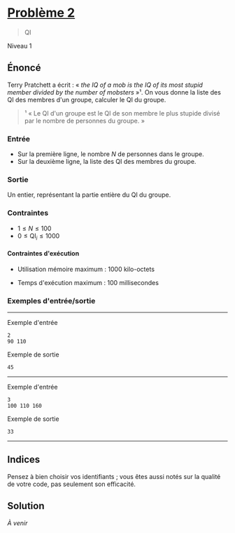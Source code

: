 # [Problème 2](https://prologin.org/train/2013/semifinal/qi)
> QI

Niveau 1

## Énoncé

Terry Pratchett a écrit : « *the IQ of a mob is the IQ of its most stupid member divided by the number of mobsters* »¹. On vous donne la liste des QI des membres d'un groupe, calculer le QI du groupe.

> ¹ « Le QI d'un groupe est le QI de son membre le plus stupide divisé par le nombre de personnes du groupe. »

### Entrée

+ Sur la première ligne, le nombre $N$ de personnes dans le groupe.
+ Sur la deuxième ligne, la liste des QI des membres du groupe.

### Sortie

Un entier, représentant la partie entière du QI du groupe.

### Contraintes

+ $1 \leqslant N \leqslant 100$
+ $0 \leqslant \text{QI}_i \leqslant 1000$

#### Contraintes d'exécution

* Utilisation mémoire maximum : 1000 kilo-octets

* Temps d'exécution maximum : 100 millisecondes

### Exemples d'entrée/sortie

---

Exemple d'entrée

    2
    90 110

Exemple de sortie

    45

---

Exemple d'entrée

    3
    100 110 160

Exemple de sortie

    33

---

## Indices


Pensez à bien choisir vos identifiants ; vous êtes aussi notés sur la qualité de votre code, pas seulement son efficacité.

## Solution

*À venir*